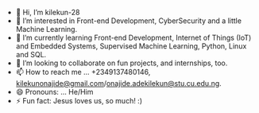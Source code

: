 - 👋 Hi, I’m kilekun-28
- 👀 I’m interested in Front-end Development, CyberSecurity and a little Machine Learning.
- 🌱 I’m currently learning Front-end Development,  Internet of Things (IoT) and Embedded Systems, Supervised Machine Learning, Python, Linux and SQL.
- 💞️ I’m looking to collaborate on fun projects, and internships, too.
- 📫 How to reach me ... +2349137480146, kilekunonajide@gmail.com/onajide.adekilekun@stu.cu.edu.ng. 
- 😄 Pronouns: ... He/Him
- ⚡ Fun fact: Jesus loves us, so much! :)
